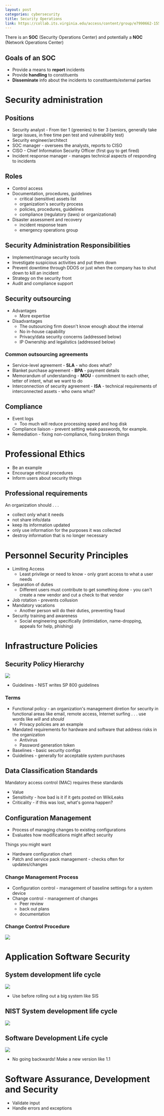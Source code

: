 ```yaml
---
layout: post
categories: cybersecurity
title: Security Operations
link: https://collab.its.virginia.edu/access/content/group/e7990662-1551-41b1-99bd-0539849f7d83/CS3710_Week6.pdf
---
```


There is an **SOC** (Security Operations Center) and potentially a **NOC** (Network Operations Center)

## Goals of an SOC

- Provide a means to **report** incidents
- Provide **handling** to constituents
- **Disseminate** info about the incidents to constituents/external parties

# Security administration

## Positions

- Security analyst - From tier 1 (greenies) to tier 3 (seniors, generally take large issues, in free time pen test and vulnerability test)
- Security engineer/architect
- SOC manager - oversees the analysts, reports to CISO
- CISO - Chief Information Security Officer (first guy to get fired)
- Incident response manager - manages technical aspects of responding to incidents

## Roles

- Control access
- Documentation, procedures, guidelines
  - critical (sensitive) assets list
  - organization's security process
  - policies, procedures, guidelines
  - compliance (regulatory (laws) or organizational)
- Disaster assessment and recovery
  - incident response team
  - emergency operations group

## Security Administration Responsibilities

- Implement/manage security tools
- Investigate suspicious activities and put them down
- Prevent downtime through DDOS or just when the company has to shut down to kill an incident
- Strategy on the security front
- Audit and compliance support

## Security outsourcing

- Advantages
  - More expertise
- Disadvantages
  - The outsourcing firm doesn't know enough about the internal
  - No in-house capability
  - Privacy/data security concerns (addressed below)
  - IP Ownership and legalistics (addressed below)

### Common outsourcing agreements

- Service-level agreement - **SLA** - who does what?
- Blanket purchase agreement - **BPA** - payment details
- Memorandum of understanding - **MOU** - commitment to each other, letter of intent, what we want to do 
- Interconnection of security agreement - **ISA** - technical requirements of interconnected assets - who owns what?

## Compliance

- Event logs
  - Too much will reduce processing speed and hog disk
- Compliance liaison - prevent setting weak passwords, for example.
- Remediation - fixing non-compliance, fixing broken things

# Professional Ethics 

* Be an example
* Encourage ethical procedures 
* Inform users about security things 

## Professional requirements 

An organization should . . . 

* collect only what it needs 
* not share info/data 
* keep its information updated 
* only use information for the purposes it was collected 
* destroy information that is no longer necessary 

# Personnel Security Principles 

* Limiting Access 
  * Least privilege or need to know - only grant access to what a user needs 
* Separation of duties 
  * Different users must contribute to get something done - you can't create a new vendor and cut a check to that vendor 
* Job rotation - prevents collusion 
* Mandatory vacations 
  * Another person will do their duties, preventing fraud 
* Security training and awareness 
  * Social engineering specifically (intimidation, name-dropping, appeals for help, phishing)

# Infrastructure Policies 

## Security Policy Hierarchy

![](https://i.imgur.com/BlCpYV0.png)

* Guidelines - NIST writes SP 800 guidelines 

### Terms 

* Functional policy - an organization's management diretion for security in functional areas like email, remote access, Internet surfing . . . use words like *will* and *should* 
  * Privacy policies are an example 
* Mandated requirements for hardware and software that address risks in the organization 
  * Antivirus 
  * Password generation token 
* Baselines - basic security configs 
* Guidelines - generally for acceptable system purchases

## Data Classification Standards 

Mandatory access control (MAC) requires these standards

* Value 
* Sensitivity - how bad is it if it gets posted on WikiLeaks
* Criticality - if this was lost, what's gonna happen? 

## Configuration Management 

* Process of managing changes to existing configurations 
* Evaluates how modifications might affect security 


Things you might want 

* Hardware configuration chart
* Patch and service pack management - checks often for updates/changes 

### Change Management Process 

* Configuration control - management of baseline settings for a system device 
* Change control - management of changes 
  * Peer review 
  * back out plans 
  * documentation 

### Change Control Procedure

![](https://i.imgur.com/lVET3zx.png)


# Application Software Security 

## System development life cycle 

![](https://i.imgur.com/srExp3C.png)

* Use before rolling out a big system like SIS 

## NIST System development life cycle 

![](https://i.imgur.com/ak5bw2S.png)

## Software Development Life cycle 

![](https://i.imgur.com/EApXTFq.png)

* No going backwards! Make a new version like 1.1

# Software Assurance, Development and Security 

* Validate input 
* Handle errors and exceptions 